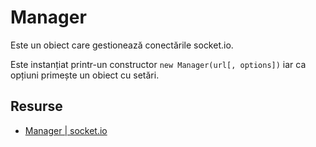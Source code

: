 # Manager


Este un obiect care gestionează conectările socket.io.

Este instanțiat printr-un constructor `new Manager(url[, options])` iar ca opțiuni primește un obiect cu setări.



## Resurse

- [Manager | socket.io](https://socket.io/docs/client-api/#Manager)

